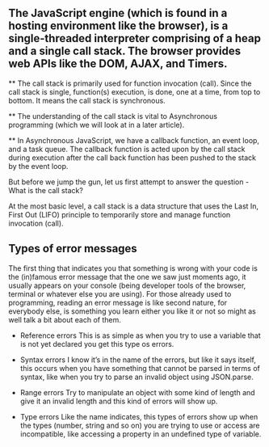 ## The JavaScript engine (which is found in a hosting environment like the browser), is a single-threaded interpreter comprising of a heap and a single call stack. The browser provides web APIs like the DOM, AJAX, and Timers.


** The call stack is primarily used for function invocation (call). Since the call stack is single, function(s) execution, is done, one at a time, from top to bottom. It means the call stack is synchronous.

** The understanding of the call stack is vital to Asynchronous programming (which we will look at in a later article).

** In Asynchronous JavaScript, we have a callback function, an event loop, and a task queue. The callback function is acted upon by the call stack during execution after the call back function has been pushed to the stack by the event loop.

But before we jump the gun, let us first attempt to answer the question - What is the call stack?

At the most basic level, a call stack is a data structure that uses the Last In, First Out (LIFO) principle to temporarily store and manage function invocation (call).
## Types of error messages
The first thing that indicates you that something is wrong with your code is the (in)famous error message that the one we saw just moments ago, it usually appears on your console (being developer tools of the browser, terminal or whatever else you are using).
For those already used to programming, reading an error message is like second nature, for everybody else, is something you learn either you like it or not so might as well talk a bit about each of them.
* Reference errors
This is as simple as when you try to use a variable that is not yet declared you get this type os errors.
* Syntax errors
I know it’s in the name of the errors, but like it says itself, this occurs when you have something that cannot be parsed in terms of syntax, like when you try to parse an invalid object using JSON.parse.
* Range errors
Try to manipulate an object with some kind of length and give it an invalid length and this kind of errors will show up.

* Type errors
Like the name indicates, this types of errors show up when the types (number, string and so on) you are trying to use or access are incompatible, like accessing a property in an undefined type of variable.

